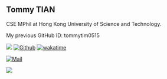 ## Tommy TIAN

<!-- [![Typing SVG](https://readme-typing-svg.herokuapp.com/?lines=Hello+World!;This+is+Tommy+TIAN~)](https://git.io/typing-svg) -->

CSE MPhil at Hong Kong University of Science and Technology.

My previous GitHub ID: tommytim0515

![](https://komarev.com/ghpvc/?username=tommytim0515&color=blue)
[![Github](https://img.shields.io/github/followers/txaty?label=Follow)](https://github.com/txaty)
[![wakatime](https://wakatime.com/badge/user/dde53937-3285-4b32-b8eb-b39420ffc16e.svg)](https://wakatime.com/@dde53937-3285-4b32-b8eb-b39420ffc16e)
<!-- ![status](https://badge.stateful.com/tommytim0515/status.svg) -->

[![Mail](https://img.shields.io/badge/-tianxiangan2000515@gmail.com-black?style=social&logo=gmail&logoColor=red&link=)](tianxiangan2000515@gmail.com)

<img src="https://github-readme-stats.vercel.app/api?username=tommytim0515&count_private=true">

<!-- <p float="left">
<img src="https://github-readme-stats.vercel.app/api?username=tommytim0515&count_private=true" height="180">
<img src="https://api.githubtrends.io/user/svg/tommytim0515/langs?time_range=one_year&include_private=True&loc_metric=changed&compact=True&theme=classic" height="180">
</p> -->

 
